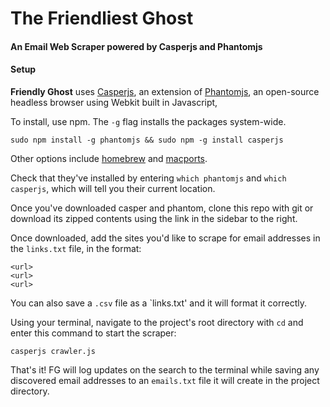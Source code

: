 # The Friendliest Ghost
#### An Email Web Scraper powered by Casperjs and Phantomjs

#### Setup

**Friendly Ghost** uses [Casperjs](), an extension of [Phantomjs](), an open-source headless browser using Webkit built in Javascript,

To install, use npm. The `-g` flag installs the packages system-wide.

`sudo npm install -g phantomjs && sudo npm -g install casperjs`

Other options include [homebrew]() and [macports]().

Check that they've installed by entering `which phantomjs` and `which casperjs`, which will tell you their current location.

Once you've downloaded casper and phantom, clone this repo with git or download its zipped contents using the link in the sidebar to the right.

Once downloaded, add the sites you'd like to scrape for email addresses in the `links.txt` file, in the format:

````
<url>
<url>
<url>
````

You can also save a `.csv` file as a `links.txt' and it will format it correctly.

Using your terminal, navigate to the project's root directory with `cd` and enter this command to start the scraper:

`casperjs crawler.js`

That's it! FG will log updates on the search to the terminal while saving any discovered email addresses to an `emails.txt` file it will create in the project directory.
 